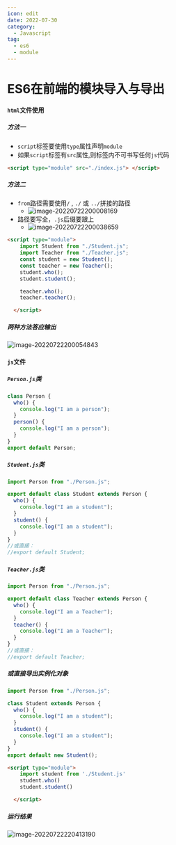 ```yaml
---
icon: edit
date: 2022-07-30
category:
  - Javascript
tag:
  - es6
  - module
---
```


# ES6在前端的模块导入与导出

#### `html`文件使用



##### 方法一

- `script`标签要使用`type`属性声明`module`
- 如果`script`标签有`src`属性,则标签内不可书写任何`js`代码

```html
<script type="module" src="./index.js"> </script>
```

##### 方法二

- `from`路径需要使用`/`  ,  `./`  或  `../`拼接的路径
  - ![image-20220722200008169](https://public-1310720021.cos.ap-shanghai.myqcloud.com/img/md/typora-user-images/2022-07-22-20:00:08*image-20220722200008169*b.png)
- 路径要写全，`.js`后缀要跟上
  - ![image-20220722200038659](https://public-1310720021.cos.ap-shanghai.myqcloud.com/img/md/typora-user-images/2022-07-22-20:00:38*image-20220722200038659*6.png)

```html
<script type="module">
    import Student from "./Student.js";
    import Teacher from "./Teacher.js";
    const student = new Student();
    const teacher = new Teacher();
    student.who();
    student.student();

    teacher.who();
    teacher.teacher();

  </script>
```



##### 两种方法答应输出

![image-20220722200054843](https://public-1310720021.cos.ap-shanghai.myqcloud.com/img/md/typora-user-images/2022-07-22-20:00:54*image-20220722200054843*2.png)

#### `js`文件

##### `Person.js`类

```js
class Person {
  who() {
    console.log("I am a person");
  }
  person() {
    console.log("I am a person");
  }
}
export default Person;
```

##### `Student.js`类

```js
import Person from "./Person.js";

export default class Student extends Person {
  who() {
    console.log("I am a student");
  }
  student() {
    console.log("I am a student");
  }
}
//或直接：
//export default Student;

```

##### `Teacher.js`类

```js
import Person from "./Person.js";

export default class Teacher extends Person {
  who() {
    console.log("I am a Teacher");
  }
  teacher() {
    console.log("I am a Teacher");
  }
}
//或直接：
//export default Teacher;

```

##### 或直接导出实例化对象

```js
import Person from "./Person.js";

class Student extends Person {
  who() {
    console.log("I am a student");
  }
  student() {
    console.log("I am a student");
  }
}
export default new Student();
```

```html
<script type="module">
    import student from './Student.js'
    student.who()
    student.student()

  </script>
```

##### 运行结果

![image-20220722220413190](https://public-1310720021.cos.ap-shanghai.myqcloud.com/img/md/typora-user-images/2022-07-22-22:04:13*image-20220722220413190*7.png)
